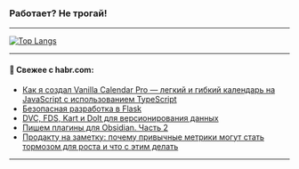 ### Работает? Не трогай!

---
<!--
#### 🛠️ Technical stack:

![Java](https://img.shields.io/badge/Java-informational?logo=Oracle&style=flat&logoColor=white&color=FF4500)
![Kotlin](https://img.shields.io/badge/Kotlin-informational?logo=Kotlin&style=flat&logoColor=white&color=774D97)
![TS](https://img.shields.io/badge/TypeScript-informational?logo=typeScript&style=flat&logoColor=black&color=017acc)
![Python](https://img.shields.io/badge/Python-informational?logo=Python&style=flat&logoColor=black&color=ffdd54) <br>
![Spring](https://img.shields.io/badge/Spring-informational?logo=Spring&style=flat&logoColor=white&color=6DB33F) 
![SpringBoot](https://img.shields.io/badge/SpringBoot-informational?logo=SpringBoot&style=flat&logoColor=white&color=6DB33F)
![Nest](https://img.shields.io/badge/NestJS-informational?logo=NestJS&style=flat&logoColor=white&color=E0234E) 
![NodeJS](https://img.shields.io/badge/NodeJS-informational?logo=node.js&style=flat&logoColor=white&color=70A760)<br>
![PostgreSQL](https://img.shields.io/badge/PostgreSQL-informational?logo=PostgreSQL&style=flat&logoColor=white&color=DAA520)
![MongoDB](https://img.shields.io/badge/MongoDB-informational?logo=MongoDB&style=flat&logoColor=white&color=870000)
![Apache](https://img.shields.io/badge/Apache-informational?logo=apache&style=flat&logoColor=white&color=f74e28)

___ 
-->

<!--- #### 🛠️ : --->

[![Top Langs](https://github-readme-stats-82jvfl3w3-advtsettinggmailcoms-projects.vercel.app/api/top-langs/?username=zloylis&langs_count=10&hide_title=true&title_color=e6edf3&size_weight=0.5&count_weight=0.5&layout=compact&hide_progress=true&hide_border=true&theme=dracula)](https://github.com/zloylis)

<!---


####  :octocat:&nbsp;&nbsp; Статистика:

![GitHub stats](https://github-readme-stats-u2qms2cxw-advtsettinggmailcoms-projects.vercel.app/api?username=zloylis&show_icons=true&hide_border=true&theme=dracula&title_color=e6edf3&include_all_commits=true&count_private=true&hide_rank=false&hide_title=true&rank_icon=github)
-->
---

#### 💬 Свежее с habr.com:

<!-- BLOG-POST-LIST:START -->
- [Как я создал Vanilla Calendar Pro — легкий и гибкий календарь на JavaScript с использованием TypeScript](https://habr.com/ru/articles/862216/?utm_source=habrahabr&utm_medium=rss&utm_campaign=862216)
- [Безопасная разработка в Flask](https://habr.com/ru/companies/otus/articles/860628/?utm_source=habrahabr&utm_medium=rss&utm_campaign=860628)
- [DVC, FDS, Kart и Dolt для версионирования данных](https://habr.com/ru/companies/pgk/articles/861484/?utm_source=habrahabr&utm_medium=rss&utm_campaign=861484)
- [Пишем плагины для Obsidian. Часть 2](https://habr.com/ru/articles/862166/?utm_source=habrahabr&utm_medium=rss&utm_campaign=862166)
- [Продакту на заметку: почему привычные метрики могут стать тормозом для роста и что с этим делать](https://habr.com/ru/companies/avito/articles/862016/?utm_source=habrahabr&utm_medium=rss&utm_campaign=862016)
<!-- BLOG-POST-LIST:END -->

---
